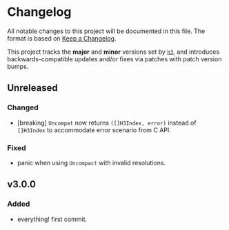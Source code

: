 # Changelog
All notable changes to this project will be documented in this file.  The
format is based on [Keep a Changelog](http://keepachangelog.com/en/1.0.0/).

This project tracks the **major** and **minor** versions set by
[`h3`](github.com/uber/h3), and introduces backwards-compatible updates and/or
fixes via patches with patch version bumps.

## Unreleased

### Changed

* [breaking] `Uncompat` now returns `([]H3Index, error)` instead of `[]H3Index` to accommodate error scenario from C API.

### Fixed

* panic when using `Uncompact` with invalid resolutions.

## v3.0.0

### Added

* everything! first commit.

